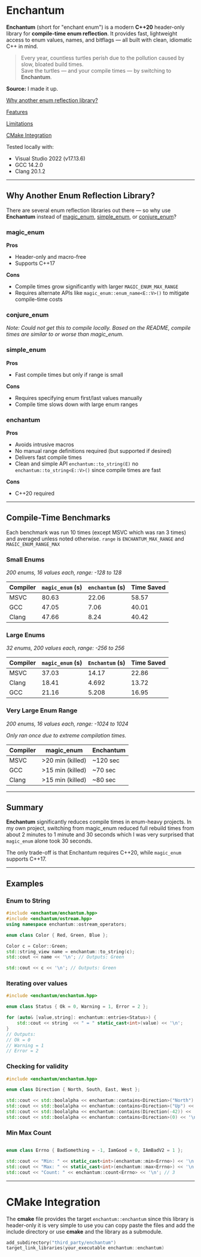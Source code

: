# Enchantum

**Enchantum** (short for "enchant enum") is a modern **C++20** header-only library for **compile-time enum reflection**. It provides fast, lightweight access to enum values, names, and bitflags — all built with clean, idiomatic C++ in mind.

> Every year, countless turtles perish due to the pollution caused by slow, bloated build times.  
 Save the turtles — and your compile times — by switching to **Enchantum**.

**Source:** I made it up.


[Why another enum reflection library?](#why-another-enum-reflection-library)

[Features](docs/features.md)

[Limitations](docs/limitations.md)

[CMake Integration](#cmake-integration)

Tested locally with:
- Visual Studio 2022 (v17.13.6)
- GCC 14.2.0
- Clang 20.1.2

---

## Why Another Enum Reflection Library?

There are several enum reflection libraries out there — so why use **Enchantum** instead of [magic_enum](https://github.com/Neargye/magic_enum), [simple_enum](https://github.com/arturbac/simple_enum), or [conjure_enum](https://github.com/fix8mt/conjure_enum)?

### magic_enum

**Pros**
- Header-only and macro-free
- Supports C++17

**Cons**
- Compile times grow significantly with larger `MAGIC_ENUM_MAX_RANGE`
- Requires alternate APIs like `magic_enum::enum_name<E::V>()` to mitigate compile-time costs

### conjure_enum

*Note: Could not get this to compile locally. Based on the README, compile times are similar to or worse than magic_enum.*

### simple_enum

**Pros**
- Fast compile times but only if range is small

**Cons**
- Requires specifying enum first/last values manually
- Compile time slows down with large enum ranges

### enchantum

**Pros**
- Avoids intrusive macros
- No manual range definitions required  (but supported if desired)
- Delivers fast compile times
- Clean and simple API `enchantum::to_string(E)` no `enchantum::to_string<E::V>()` since compile times are fast

**Cons**
- C++20 required

---

## Compile-Time Benchmarks

Each benchmark was run 10 times (except MSVC which was ran 3 times) and averaged unless noted otherwise.
`range` is `ENCHANTUM_MAX_RANGE` and `MAGIC_ENUM_RANGE_MAX`
### Small Enums  
*200 enums, 16 values each, range: -128 to 128*

| Compiler    | `magic_enum` (s) | `enchantum` (s) | Time Saved |
| ----------- | ---------------- | --------------- | ---------- |
| MSVC        | 80.63            | 22.06           | 58.57      |
| GCC         | 47.05            | 7.06            | 40.01      |
| Clang       | 47.66            | 8.24            | 40.42      |

### Large Enums  
*32 enums, 200 values each, range: -256 to 256*

| Compiler    | `magic_enum` (s) | `Enchantum` (s) | Time Saved |
| ----------- | ---------------- | --------------- | ---------- |
| MSVC        | 37.03            | 14.17           | 22.86      |
| Clang       | 18.41            | 4.692           | 13.72      |
| GCC         | 21.16            | 5.208           | 16.95      |


### Very Large Enum Range  
*200 enums, 16 values each, range: -1024 to 1024*

*Only ran once due to extreme compilation times.*

| Compiler | magic_enum     | Enchantum     |
|----------|----------------|---------------|
| MSVC     | >20 min (killed) | ~120 sec      |
| GCC      | >15 min (killed) | ~70 sec       |
| Clang    | >15 min (killed) | ~80 sec       |

---

## Summary

**Enchantum** significantly reduces compile times in enum-heavy projects. In my own project, switching from magic_enum reduced full rebuild times from about 2 minutes to 1 minute and 30 seconds which I was very surprised that `magic_enum` alone took 30 seconds.

The only trade-off is that Enchantum requires C++20, while `magic_enum` supports C++17.

---

## Examples
### Enum to String
```cpp
#include <enchantum/enchantum.hpp>
#include <enchantum/ostream.hpp>
using namespace enchantum::ostream_operators;

enum class Color { Red, Green, Blue };

Color c = Color::Green;
std::string_view name = enchantum::to_string(c);
std::cout << name << '\n'; // Outputs: Green

std::cout << c << '\n'; // Outputs: Green
```

### Iterating over values
```cpp
#include <enchantum/enchantum.hpp>

enum class Status { Ok = 0, Warning = 1, Error = 2 };

for (auto& [value,string]: enchantum::entries<Status>) {
    std::cout << string  << " = " static_cast<int>(value) << '\n';
}
// Outputs:
// Ok = 0
// Warning = 1
// Error = 2
```

### Checking for validity
```cpp
#include <enchantum/enchantum.hpp>

enum class Direction { North, South, East, West };

std::cout << std::boolalpha << enchantum::contains<Direction>("North") << '\n'; // true
std::cout << std::boolalpha << enchantum::contains<Direction>("Up") << '\n'; // false
std::cout << std::boolalpha << enchantum::contains(Direction(-42)) << '\n'; // false
std::cout << std::boolalpha << enchantum::contains<Direction>(0) << '\n'; // true
```
### Min Max Count
```cpp

enum class Errno { BadSomething = -1, IamGood = 0, IAmBadV2 = 1 };

std::cout << "Min: " << static_cast<int>(enchantum::min<Errno>) << '\n'; // -1 BadSomething
std::cout << "Max: " << static_cast<int>(enchantum::max<Errno>) << '\n'; // 1 IAmBadV2
std::cout << "Count: " << enchantum::count<Errno> << '\n'; // 3
```

---


# CMake Integration

The **cmake** file provides the target `enchantum::enchantum` since this library is header-only it is very simple to use you can copy paste the files and add the include directory or use **cmake** and the library as a submodule. 

```cpp
add_subdirectory("third_party/enchantum")
target_link_libraries(your_executable enchantum::enchantum)
```